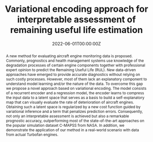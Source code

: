 ---
title: "Variational encoding approach for interpretable assessment of remaining useful life estimation"
authors:
- admin
- Luciano Sánchez
author_notes:
- "Equal contribution"
- "Equal contribution"
date: "2022-06-01T00:00:00Z"
doi: "10.1016/j.ress.2022.108353"

# Schedule page publish date (NOT publication's date).
publishDate: "2022-06-01T00:00:00Z"

# Publication type.
# Legend: 0 = Uncategorized; 1 = Conference paper; 2 = Journal article;
# 3 = Preprint / Working Paper; 4 = Report; 5 = Book; 6 = Book section;
# 7 = Thesis; 8 = Patent
publication_types: ["2"]

# Publication name and optional abbreviated publication name.
publication: "*Reliability Engineering & System Safety*"
publication_short: ""

abstract: A new method for evaluating aircraft engine monitoring data is proposed. Commonly, prognostics and health management systems use knowledge of the degradation processes of certain engine components together with professional expert opinion to predict the Remaining Useful Life (RUL). New data-driven approaches have emerged to provide accurate diagnostics without relying on such costly processes. However, most of them lack an explanatory component to understand model learning and/or the nature of the data. To overcome this gap we propose a novel approach based on variational encoding. The model consists of a recurrent encoder and a regression model, the encoder learns to compress the input data to a latent space that serves as a basis to build a self-explanatory map that can visually evaluate the rate of deterioration of aircraft engines. Obtaining such a latent space is regularized by a new cost function guided by variational inference and a term that penalizes prediction errors. Consequently, not only an interpretable assessment is achieved but also a remarkable prognostic accuracy, outperforming most of the state-of-the-art approaches on the popular simulation dataset C-MAPSS from NASA. In addition, we demonstrate the application of our method in a real-world scenario with data from actual Turbofan engines.


# Summary. An optional shortened abstract.
summary: This work proposes a novel approach based on variational encoding to evaluate aircraft engine monitoring data.

tags:
- Source Themes
featured: false

# links:
# - name: ""
#   url: ""
url_pdf: https://www.sciencedirect.com/science/article/pii/S0951832022000321
url_code: https://github.com/NahuelCostaCortez/Remaining-Useful-Life-Estimation-Variational
url_dataset: https://www.kaggle.com/datasets/behrad3d/nasa-cmaps
url_poster: ''
url_project: ''
url_slides: ''
url_source: ''
url_video: ''

# Featured image
# To use, add an image named `featured.jpg/png` to your page's folder. 
image:
  caption: 'Image credit: [**Unsplash**](https://unsplash.com/photos/jdD8gXaTZsc)'
  focal_point: ""
  preview_only: false

# Associated Projects (optional).
#   Associate this publication with one or more of your projects.
#   Simply enter your project's folder or file name without extension.
#   E.g. `internal-project` references `content/project/internal-project/index.md`.
#   Otherwise, set `projects: []`.
projects: []

# Slides (optional).
#   Associate this publication with Markdown slides.
#   Simply enter your slide deck's filename without extension.
#   E.g. `slides: "example"` references `content/slides/example/index.md`.
#   Otherwise, set `slides: ""`.
slides: 
---